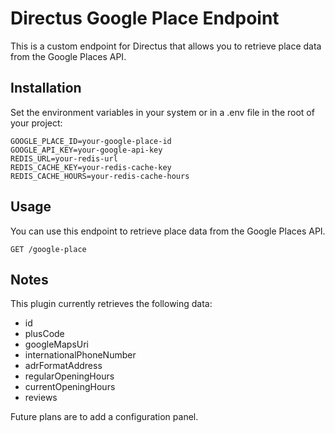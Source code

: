 # Directus Google Place Endpoint

This is a custom endpoint for Directus that allows you to retrieve place data from the Google Places API.

## Installation

Set the environment variables in your system or in a .env file in the root of your project:

```env
GOOGLE_PLACE_ID=your-google-place-id
GOOGLE_API_KEY=your-google-api-key
REDIS_URL=your-redis-url
REDIS_CACHE_KEY=your-redis-cache-key
REDIS_CACHE_HOURS=your-redis-cache-hours
```

## Usage

You can use this endpoint to retrieve place data from the Google Places API.

```http
GET /google-place
```

## Notes

This plugin currently retrieves the following data:

-   id
-   plusCode
-   googleMapsUri
-   internationalPhoneNumber
-   adrFormatAddress
-   regularOpeningHours
-   currentOpeningHours
-   reviews

Future plans are to add a configuration panel.

